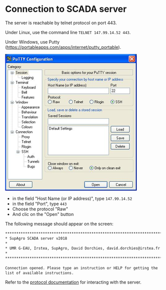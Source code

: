 # Connection to SCADA server

The server is reachable by telnet protocol on port 443.

Under Linux, use the command line `TELNET 147.99.14.52 443`.

Under Windows, use Putty (<https://portableapps.com/apps/internet/putty_portable>).

![Putty interface](putty.jpg)

- in the field "Host Name (or IP address)", type `147.99.14.52`
- in the field "Port", type `443`
- Choose the protocol "Raw"
- And clic on the "Open" button

The following message should appear on the screen:

    ************************************************************************
    * SupAgro SCADA server v2018                                           *
    * UMR G-EAU, Irstea, SupAgro, David Dorchies, david.dorchies@irstea.fr *
    ************************************************************************

    Connection opened. Please type an instruction or HELP for getting the list of available instructions.

Refer to the [protocol documentation](protocol.md) for interacting with the server.